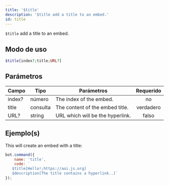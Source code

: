 ```yaml
---
title: '$title'
description: '$title add a title to an embed.'
id: title
---
```


`$title` add a title to an embed.

## Modo de uso

```php
$title[index?;title;URL?]
```

## Parámetros

| Campo  | Tipo     | Parámetros                       | Requerido |
| ------ | -------- | -------------------------------- |:---------:|
| index? | número   | The index of the embed.          |    no     |
| title  | consulta | The content of the embed title.  | verdadero |
| URL?   | string   | URL which will be the hyperlink. |   falso   |

## Ejemplo(s)

This will create an embed with a title:

```javascript
bot.command({
    name: 'title',
    code: `
   $title[Hello!;https://aoi.js.org]
   $description[The title contains a hyperlink..]`
});
```